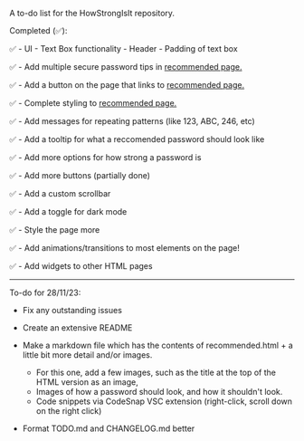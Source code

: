 A to-do list for the HowStrongIsIt repository.

Completed (✅):

✅
    - UI
    - Text Box functionality
    - Header
    - Padding of text box

✅ - Add multiple secure password tips in [recommended page.](recommended.html)

✅ - Add a button on the page that links to [recommended page.](recommended.html)

✅ - Complete styling to [recommended page.](recommended.html)

✅ - Add messages for repeating patterns (like 123, ABC, 246, etc)

✅ - Add a tooltip for what a reccomended password should look like

✅ - Add more options for how strong a password is

✅ - Add more buttons (partially done)

✅ - Add a custom scrollbar

✅ - Add a toggle for dark mode

✅ - Style the page more

✅ - Add animations/transitions to most elements on the page!

✅ - Add widgets to other HTML pages


--------------------
To-do for 28/11/23:

- Fix any outstanding issues

- Create an extensive README

- Make a markdown file which has the contents of recommended.html + a little bit more detail and/or images.
    - For this one, add a few images, such as the title at the top of the HTML version as an image,  
    - Images of how a password should look, and how it shouldn't look.
    - Code snippets via CodeSnap VSC extension (right-click, scroll down on the right click)

- Format TODO.md and CHANGELOG.md better